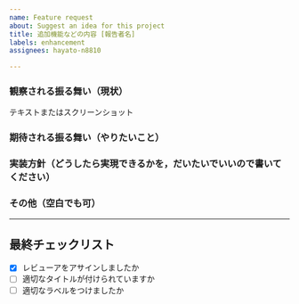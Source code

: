 ```yaml
---
name: Feature request
about: Suggest an idea for this project
title: 追加機能などの内容 [報告者名]
labels: enhancement
assignees: hayato-n8810

---
```


### 観察される振る舞い（現状）
  テキストまたはスクリーンショット


### 期待される振る舞い（やりたいこと）


### 実装方針（どうしたら実現できるかを，だいたいでいいので書いてください）


### その他（空白でも可）

***

## 最終チェックリスト
- [x] レビューアをアサインしましたか
- [ ] 適切なタイトルが付けられていますか
- [ ] 適切なラベルをつけましたか

